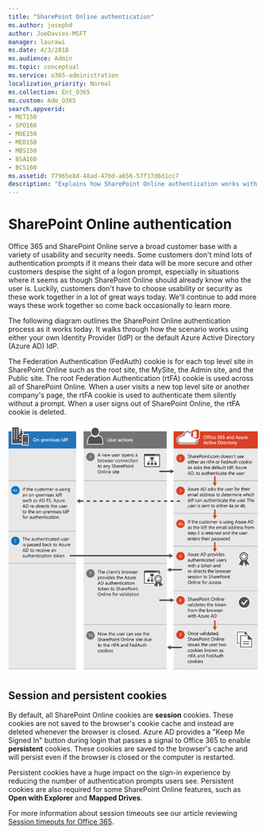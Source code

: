 ```yaml
---
title: "SharePoint Online authentication"
ms.author: josephd
author: JoeDavies-MSFT
manager: laurawi
ms.date: 4/3/2018
ms.audience: Admin
ms.topic: conceptual
ms.service: o365-administration
localization_priority: Normal
ms.collection: Ent_O365
ms.custom: Adm_O365
search.appverid:
- MET150
- SPO160
- MOE150
- MED150
- MBS150
- BSA160
- BCS160
ms.assetid: 77965e8d-48ad-47bd-a656-57f17d6d1cc7
description: "Explains how SharePoint Online authentication works with sessions and cookies."
---
```


# SharePoint Online authentication

Office 365 and SharePoint Online serve a broad customer base with a variety of usability and security needs. Some customers don't mind lots of authentication prompts if it means their data will be more secure and other customers despise the sight of a logon prompt, especially in situations where it seems as though SharePoint Online should already know who the user is. Luckily, customers don't have to choose usability or security as these work together in a lot of great ways today. We'll continue to add more ways these work together so come back occasionally to learn more.
  
The following diagram outlines the SharePoint Online authentication process as it works today. It walks through how the scenario works using either your own Identity Provider (IdP) or the default Azure Active Directory (Azure AD) IdP.
  
The Federation Authentication (FedAuth) cookie is for each top level site in SharePoint Online such as the root site, the MySite, the Admin site, and the Public site. The root Federation Authentication (rtFA) cookie is used across all of SharePoint Online. When a user visits a new top level site or another company's page, the rtFA cookie is used to authenticate them silently without a prompt. When a user signs out of SharePoint Online, the rtFA cookie is deleted.
  
![SharePoint Online Authentication Process](media/480bc4e7-d28e-42e0-9901-a58ca5fd6ee9.png)
  
## Session and persistent cookies

By default, all SharePoint Online cookies are **session** cookies. These cookies are not saved to the browser's cookie cache and instead are deleted whenever the browser is closed. Azure AD provides a "Keep Me Signed In" button during login that passes a signal to Office 365 to enable **persistent** cookies. These cookies are saved to the browser's cache and will persist even if the browser is closed or the computer is restarted. 
  
Persistent cookies have a huge impact on the sign-in experience by reducing the number of authentication prompts users see. Persistent cookies are also required for some SharePoint Online features, such as **Open with Explorer** and **Mapped Drives**. 
  
For more information about session timeouts see our article reviewing [Session timeouts for Office 365](https://support.office.com/article/37a5c116-5b07-4f70-8333-5b86fd2c3c40).
  

